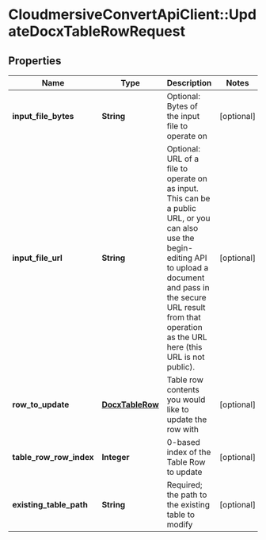# CloudmersiveConvertApiClient::UpdateDocxTableRowRequest

## Properties
Name | Type | Description | Notes
------------ | ------------- | ------------- | -------------
**input_file_bytes** | **String** | Optional: Bytes of the input file to operate on | [optional] 
**input_file_url** | **String** | Optional: URL of a file to operate on as input.  This can be a public URL, or you can also use the begin-editing API to upload a document and pass in the secure URL result from that operation as the URL here (this URL is not public). | [optional] 
**row_to_update** | [**DocxTableRow**](DocxTableRow.md) | Table row contents you would like to update the row with | [optional] 
**table_row_row_index** | **Integer** | 0-based index of the Table Row to update | [optional] 
**existing_table_path** | **String** | Required; the path to the existing table to modify | [optional] 


